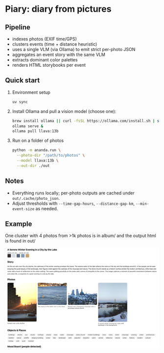 # Piary: diary from pictures

## Pipeline

- indexes photos (EXIF time/GPS)
- clusters events (time + distance heuristic)
- uses a single VLM (via Ollama) to emit strict per-photo JSON
- aggregates an event story with the same VLM
- extracts dominant color palettes
- renders HTML storybooks per event

## Quick start

1) Environment setup

   ```bash
   uv sync
   ```

2) Install Ollama and pull a vision model (choose one):

   ```bash
   brew install ollama || curl -fsSL https://ollama.com/install.sh | sh
   ollama serve &
   ollama pull llava:13b
   ```

3) Run on a folder of photos

   ```bash
   python -m ananda.run \
     --photo-dir "/path/to/photos" \
     --model llava:13b \
     --out-dir ./out
   ```

## Notes

- Everything runs locally; per-photo outputs are cached under `out/.cache/photo_json`.
- Adjust thresholds with `--time-gap-hours`, `--distance-gap-km`, `--min-event-size` as needed.

## Example

One cluster with 4 photos from >1k photos is in album/ and the output html is found in out/

![snapshot](snapshot_readme.png)